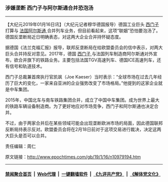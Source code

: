 ### 涉嫌垄断 西门子与阿尔斯通合并恐泡汤
------------------------

<p>
 【大纪元2019年01月16日讯】（大纪元记者穆华德国报导）德国工业巨头
 <a href="http://www.epochtimes.com/gb/tag/%E8%A5%BF%E9%97%A8%E5%AD%90.html">
  西门子
 </a>
 打算与
 <a href="http://www.epochtimes.com/gb/tag/%E6%B3%95%E5%9B%BD%E9%98%BF%E5%B0%94%E6%96%AF%E9%80%9A.html">
  法国阿尔斯通
 </a>
 合并列车业务，但目前看起来，这项“联姻”恐怕要泡汤了。德国反垄断局近日明确表态，对这两大企业合并持怀疑态度。
</p>
<p>
 据德国《法兰克福汇报》报导，联邦反垄断局在给欧盟委员会的信中表示，对两大巨头合并持反对意见。2017年，德国
 <a href="http://www.epochtimes.com/gb/tag/%E8%A5%BF%E9%97%A8%E5%AD%90.html">
  西门子
 </a>
 与法国列车制造商阿尔斯通对外宣布，欲合并旗下的铁路业务。主要包括法国TGV高速列车、德国ICE高速列车，还有信号和轨道技术。
</p>
<p>
 西门子总裁兼首席执行官凯飒（Joe Kaeser）当时表示：“全球市场在过去几年经历了巨大的变化，一家来自亚洲的企业强势改变了市场格局。”他提到的这家企业就是中车集团。
</p>
<p>
 2015年，中国北车与南车铁路集团合并，成立了中国中车集团。成为世界上最大的铁路车辆设备制造商。为了更好地应对市场竞争，西门子和阿尔斯通也决定合并。
</p>
<p>
 不过，由于两家合并后在某些领域可能会出现垄断欧洲市场的局面，因此德国联邦反断局持表示反对。欧盟委员会将在2月18日前对于这项交易进行裁决，决定这两大巨头是否可以合并。
</p>
<p>
 责任编辑：周仁
</p>

原文链接：http://www.epochtimes.com/gb/19/1/16/n10979194.htm


------------------------
#### [禁闻聚合首页](https://github.com/gfw-breaker/banned-news/blob/master/README.md) &nbsp;|&nbsp; [Web代理](https://github.com/gfw-breaker/open-proxy/blob/master/README.md) &nbsp;|&nbsp; [一键翻墙软件](https://github.com/gfw-breaker/nogfw/blob/master/README.md) &nbsp;|&nbsp; [《九评共产党》](https://github.com/gfw-breaker/9ping.md/blob/master/README.md#九评之一评共产党是什么) &nbsp;|&nbsp; [《解体党文化》](https://github.com/gfw-breaker/jtdwh.md/blob/master/README.md#绪论)